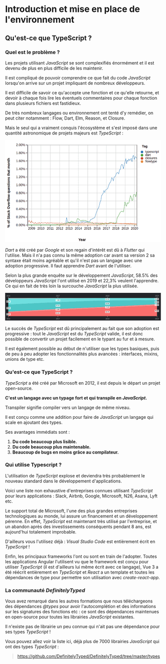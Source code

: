 # Introduction et mise en place de l'environnement

## Qu'est-ce que TypeScript ?

### Quel est le problème ?

Les projets utilisant *JavaScript* se sont complexifiés énormément et il est devenu de plus en plus difficile de les maintenir.

Il est compliqué de pouvoir comprendre ce que fait du code *JavaScript* lorsqu'on arrive sur un projet impliquant de nombreux développeurs.

Il est difficile de savoir ce qu'accepte une fonction et ce qu'elle retourne, et devoir à chaque fois lire les éventuels commentaires pour chaque fonction dans plusieurs fichiers est fastidieux.

De très nombreux langages ou environnement ont tenté d'y remédier, on peut citer notamment : Flow, Dart, Elm, Reason, et Closure.

Mais le seul qui a vraiment conquis l'écosystème et s'est imposé dans une quantité astronomique de projets majeurs est *TypeScript* :

![IMAGE % utilisation](../../assets/images/TypeScript/image-1_2_1.png)

*Dart* a été créé par *Google* et son regain d'intérêt est dû à *Flutter* qui l'utilise. Mais il n'a pas connu la même adoption car avant sa version 2 sa syntaxe était moins agréable et qu'il n'est pas un langage avec une adoption progressive. Il faut apprendre *Dart* avant de l'utiliser.

Selon la plus grande enquête sur le développement *JavaScript*, 58.5% des développeurs *JavaScript* l'ont utilisé en 2019 et 22,3% veulent l'apprendre. Ce qui en fait de très loin la surcouche *JavaScript* la plus utilisée.

![IMAGE succes de typescript](../../assets/images/TypeScript/image-1_2_2.png)

Le succès de *TypeScript* est dû principalement au fait que son adoption est progressive : tout le *JavaScript* est du *TypeScript* valide, il est donc possible de convertir un projet facilement en le typant au fur et à mesure.

Il est également possible au début de n'utiliser que les types basiques, puis de peu à peu adopter les fonctionnalités plus avancées : interfaces, mixins, unions de type etc.

### Qu'est-ce que TypeScript ?

*TypeScript* a été créé par Microsoft en 2012, il est depuis le départ un projet open-source.

**C'est un langage avec un typage fort et qui transpile en *JavaScript*.**

Transpiler signifie compiler vers un langage de même niveau.

Il est conçu comme une addition pour faire de *JavaScript* un langage qui scale en ajoutant des types.

Ses avantages immédiats sont :
1. **Du code beaucoup plus lisible.**
2. **Du code beaucoup plus maintenable.**
3. **Beaucoup de bugs en moins grâce au compilateur.**

### Qui utilise Typescript ?

L'utilisation de *TypeScript* explose et deviendra très probablement le nouveau standard dans le développement d'applications.

Voici une liste non exhaustive d'entreprises connues utilisant *TypeScript* pour leurs applications : Slack, Airbnb, Google, Microsoft, N26, Asana, Lyft etc.

Le support total de Microsoft, l'une des plus grandes entreprises technologiques au monde, lui assure un financement et un développement pérenne. En effet, *TypeScript* est maintenant très utilisé par l'entreprise, et un abandon après des investissements conséquents pendant 8 ans, est aujourd'hui totalement improbable.

D'ailleurs vous l'utilisez déjà : *Visual Studio Code* est entièrement écrit en *TypeScript* !

Enfin, les principaux frameworks l'ont ou sont en train de l'adopter. Toutes les applications Angular l'utilisent vu que le framework est conçu pour utiliser *TypeScript* (il est d'ailleurs lui même écrit avec ce langage), Vue 3 a été réécrit entièrement en *TypeScript* et *React* a un template et toutes les dépendances de type pour permettre son utilisation avec *create-react-app*.

### La communauté *DefinitelyTyped*

Vous avez remarqué dans les autres formations que nous téléchargeons des dépendances *@types* pour avoir l'autocomplétion et des informations sur les signatures des fonctions etc : ce sont des dépendances maintenues en open-source pour toutes les librairies *JavaScript* existantes.

Il n'existe pas de librairie un peu connue qui n'ait pas une dépendance pour ses types *TypeScript* !

Vous pouvez allez voir la liste ici, déjà plus de 7000 librairies *JavaScript* qui ont des types *TypeScript* :

>https://github.com/DefinitelyTyped/DefinitelyTyped/tree/master/types

